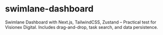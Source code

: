 # swimlane-dashboard
Swimlane Dashboard with Next.js, TailwindCSS, Zustand – Practical test for Visionex Digital. Includes drag-and-drop, task search, and data persistence.

